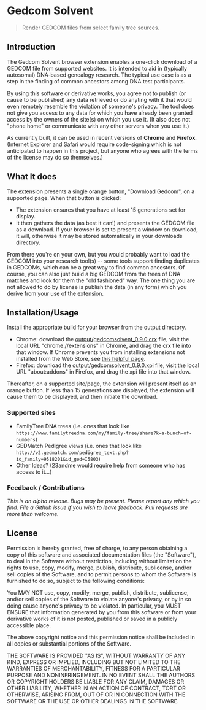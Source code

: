 # Gedcom Solvent

> Render GEDCOM files from select family tree sources.

## Introduction

The Gedcom Solvent browser extension enables a one-click download of a GEDCOM file from supported websites. It is intended to aid in (typically autosomal) DNA-based genealogy research. The typical use case is as a step in the finding of common ancestors among DNA test participants.

By using this software or derivative works, you agree not to publish (or cause to be published) any data retrieved or do anyting with it that would even remotely resemble the violation of someone's privacy. The tool does not give you access to any data for which you have already been granted access by the owners of the site(s) on which you use it. (It also does not "phone home" or communicate with any other servers when you use it.)

As currently built, it can be used in recent versions of **Chrome** and **Firefox**. (Internet Explorer and Safari would require code-signing which is not anticipated to happen in this project, but anyone who agrees with the terms of the license may do so themselves.)

## What It does

The extension presents a single orange button, "Download Gedcom", on a supported page. When that button is clicked:

* The extension ensures that you have at least 15 generations set for display.
* It then gathers the data (as best it can!) and presents the GEDCOM file as a download. If your browser is set to present a window on download, it will, otherwise it may be stored automatically in your downloads directory.

From there you're on your own, but you would probably want to load the GEDCOM into your research tool(s) -- some tools support finding duplicates in GEDCOMs, which can be a great way to find common ancestors. Of course, you can also just build a big GEDCOM from the trees of DNA matches and look for them the "old fashioned" way. The one thing you are not allowed to do by license is publish the data (in any form) which you derive from your use of the extension.

## Installation/Usage

Install the appropriate build for your browser from the output directory.

* Chrome: download the [output/gedcomsolvent_0.9.0.crx](https://github.com/gtorkelson/gedcom-solvent/blob/master/output/gedcomsolvent_0.9.0.crx) file, visit the local URL "chrome://extensions" in Chrome, and drag the crx file into that window. If Chrome prevents you from installing extensions not installed from the Web Store, see [this helpful page](http://lifehacker.com/install-chrome-extensions-from-outside-the-store-with-d-1596918011).
* Firefox: download the [output/gedcomsolvent_0.9.0.xpi](https://github.com/gtorkelson/gedcom-solvent/blob/master/output/gedcomsolvent_0.9.0.xpi) file, visit the local URL "about:addons" in Firefox, and drag the xpi file into that window.

Thereafter, on a supported site/page, the extension will present itself as an orange button. If less than 15 generations are displayed, the extension will cause them to be displayed, and then initiate the download.

### Supported sites

* FamilyTree DNA trees (i.e. ones that look like `https://www.familytreedna.com/my/family-tree/share?k=a-bunch-of-numbers`)
* GEDMatch Pedigree views (i.e. ones that look like `http://v2.gedmatch.com/pedigree_text.php?id_family=9518201&id_ged=I5803`)
* Other Ideas? (23andme would require help from someone who has access to it...)

### Feedback / Contributions

*This is an alpha release. Bugs may be present. Please report any which you find. File a Github issue if you wish to leave feedback. Pull requests are more than welcome.*

## License

Permission is hereby granted, free of charge, to any person obtaining a copy
of this software and associated documentation files (the "Software"), to deal
in the Software without restriction, including without limitation the rights
to use, copy, modify, merge, publish, distribute, sublicense, and/or sell
copies of the Software, and to permit persons to whom the Software is
furnished to do so, subject to the following conditions:

You MAY NOT use, copy, modify, merge, publish, distribute, sublicense, and/or
sell copies of the Software to violate anyone's privacy, or by  in so doing
cause anyone's privacy to be violated. In particular, you MUST ENSURE that
information generated by you from this software or from your derivative works of
it is not posted, published or saved in a publicly accessible place.

The above copyright notice and this permission notice shall be included in
all copies or substantial portions of the Software.

THE SOFTWARE IS PROVIDED "AS IS", WITHOUT WARRANTY OF ANY KIND, EXPRESS OR
IMPLIED, INCLUDING BUT NOT LIMITED TO THE WARRANTIES OF MERCHANTABILITY,
FITNESS FOR A PARTICULAR PURPOSE AND NONINFRINGEMENT. IN NO EVENT SHALL THE
AUTHORS OR COPYRIGHT HOLDERS BE LIABLE FOR ANY CLAIM, DAMAGES OR OTHER
LIABILITY, WHETHER IN AN ACTION OF CONTRACT, TORT OR OTHERWISE, ARISING FROM,
OUT OF OR IN CONNECTION WITH THE SOFTWARE OR THE USE OR OTHER DEALINGS IN
THE SOFTWARE.
